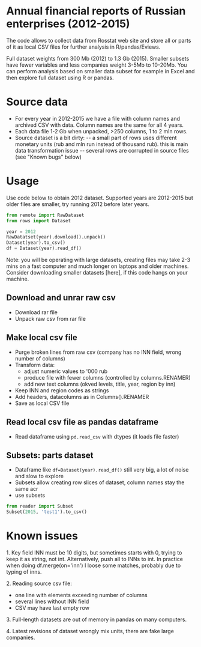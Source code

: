 # Annual financial reports of Russian enterprises (2012-2015) 


The code allows to collect data from Rosstat web site 
and store all or parts of it as local CSV files 
for further analysis in R/pandas/Eviews.


Full dataset weights from 300 Mb (2012) to 1.3 Gb (2015). 
Smaller subsets have fewer variables and less companies 
weight 3-5Mb to 10-20Mb. You can perform analysis based on 
smaller data subset for example in Excel and then explore 
full dataset using R or pandas. 


Source data
===========
- For every year in 2012-2015 we have a file with column names and archived 
  CSV with data. Column names are the same for all 4 years.
- Each data file 1-2 Gb when unpacked, >250 columns, 1 to 2 mln rows.
- Source dataset is a bit dirty:
 -- a small part of rows uses different monetary units (rub and mln run instead of thousand rub). this is main data
    transformation issue
 -- several rows are corrupted in source files (see "Known bugs" below)



Usage
=====
Use code below to obtain 2012 dataset. Supported years are 2012-2015
but older files are smaller, try running 2012 before later years.

```python
from remote import RawDataset
from rows import Dataset

year = 2012
RawDatatset(year).download().unpack()
Dataset(year).to_csv()
df = Dataset(year).read_df()
```

Note: you will be operating with large datasets, creating files may take 2-3 mins on a fast computer
and much longer on laptops and older machines. Consider downloading smaller datasets [here], if this code
hangs on your machine.

Download and unrar raw csv
--------------------------
- Download rar file  
- Unpack raw csv from rar file  


Make local csv file  
-------------------
- Purge broken lines from raw csv (company has no INN field, wrong number of columns)
- Transform data:
  - adjust numeric values to '000 rub
  - produce file with fewer columns (controlled by columns.RENAMER)
  - add new text columns (okved levels, title, year, region by inn)
- Keep INN and region codes as strings
- Add headers, datacolumns as in Columns().RENAMER
- Save as local CSV file

Read local csv file as pandas dataframe
---------------------------------------
- Read dataframe using ```pd.read_csv``` with dtypes (it loads file faster)


Subsets: parts dataset
----------------------
- Dataframe like ```df=Dataset(year).read_df()``` still very big, a lot of noise and slow to explore  
- Subsets allow creating row slices of dataset, column names stay the same acr 
- use subsets 

```python  
from reader import Subset
Subset(2015, 'test1').to_csv()
```

Known issues
============

1\. Key field INN must be 10 digits, but sometimes starts with 0, trying to keep it as string, not int.
Alternatively, push all to INNs to int. In practice when doing df.merge(on='inn') I loose some matches,
probably due to typing of inns.

2\. Reading source csv file:
  - one line with elements exceeding number of columns  
  - several lines without INN field
  - CSV may have last empty row

3\. Full-length datasets are out of memory in pandas on many computers.

4\. Latest revisions of dataset wrongly mix units, there are fake large companies.
